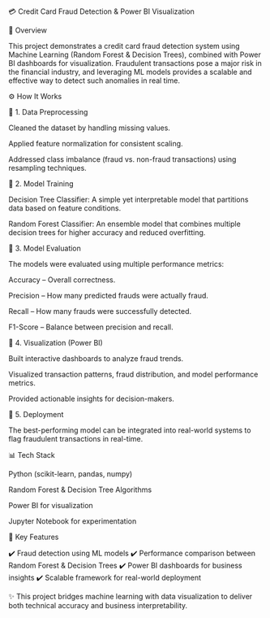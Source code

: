 💳 Credit Card Fraud Detection & Power BI Visualization

📌 Overview

This project demonstrates a credit card fraud detection system using Machine Learning (Random Forest & Decision Trees), combined with Power BI dashboards for visualization.
Fraudulent transactions pose a major risk in the financial industry, and leveraging ML models provides a scalable and effective way to detect such anomalies in real time.

⚙️ How It Works

🔹 1. Data Preprocessing

Cleaned the dataset by handling missing values.

Applied feature normalization for consistent scaling.

Addressed class imbalance (fraud vs. non-fraud transactions) using resampling techniques.

🔹 2. Model Training

Decision Tree Classifier: A simple yet interpretable model that partitions data based on feature conditions.

Random Forest Classifier: An ensemble model that combines multiple decision trees for higher accuracy and reduced overfitting.

🔹 3. Model Evaluation

The models were evaluated using multiple performance metrics:

Accuracy – Overall correctness.

Precision – How many predicted frauds were actually fraud.

Recall – How many frauds were successfully detected.

F1-Score – Balance between precision and recall.

🔹 4. Visualization (Power BI)

Built interactive dashboards to analyze fraud trends.

Visualized transaction patterns, fraud distribution, and model performance metrics.

Provided actionable insights for decision-makers.

🔹 5. Deployment

The best-performing model can be integrated into real-world systems to flag fraudulent transactions in real-time.

📊 Tech Stack

Python (scikit-learn, pandas, numpy)

Random Forest & Decision Tree Algorithms

Power BI for visualization

Jupyter Notebook for experimentation

🚀 Key Features

✔️ Fraud detection using ML models
✔️ Performance comparison between Random Forest & Decision Trees
✔️ Power BI dashboards for business insights
✔️ Scalable framework for real-world deployment

✨ This project bridges machine learning with data visualization to deliver both technical accuracy and business interpretability.
